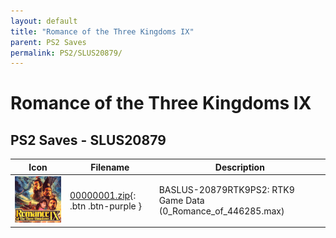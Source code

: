 ```yaml
---
layout: default
title: "Romance of the Three Kingdoms IX"
parent: PS2 Saves
permalink: PS2/SLUS20879/
---
```

# Romance of the Three Kingdoms IX

## PS2 Saves - SLUS20879

| Icon | Filename | Description |
|------|----------|-------------|
| ![Romance of the Three Kingdoms IX](icon0.png) | [00000001.zip](00000001.zip){: .btn .btn-purple } | BASLUS-20879RTK9PS2: RTK9 Game Data (0_Romance_of_446285.max) |

